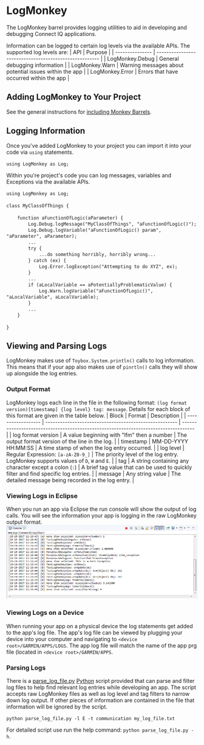 # LogMonkey

The LogMonkey barrel provides logging utilities to aid in developing and debugging Connect IQ applications.

Information can be logged to certain log levels via the available APIs. The supported log levels are:
| API             | Purpose                                                |
| --------------- | ------------------------------------------------------ |
| LogMonkey.Debug | General debugging information                          |
| LogMonkey.Warn  | Warning messages about potential issues within the app |
| LogMonkey.Error | Errors that have occurred within the app               |

## Adding LogMonkey to Your Project

See the general instructions for [including Monkey Barrels](https://github.com/garmin/connectiq-apps/tree/master/barrels#including-monkey-barrels).

## Logging Information

Once you've added LogMonkey to your project you can import it into your code via `using` statements.
```
using LogMonkey as Log;
```
Within you're project's code you can log messages, variables and Exceptions via the available APIs.
```
using LogMonkey as Log;

class MyClassOfThings {

    function aFunctionOfLogic(aParameter) {
        Log.Debug.logMessage("MyClassOfThings", "aFunctionOfLogic()");
        Log.Debug.logVariable("aFunctionOfLogic() param", "aParameter", aParameter);
        ...
        try {
            ...do something horribly, horribly wrong...
        } catch (ex) {
            Log.Error.logException("Attempting to do XYZ", ex);
        }
        ...
        if (aLocalVariable == aPotentiallyProblematicValue) {
            Log.Warn.logVariable("aFunctionOfLogic()", "aLocalVariable", aLocalVariable);
        }
        ...
    }

}
```

## Viewing and Parsing Logs

LogMonkey makes use of `Toybox.System.println()` calls to log information. This means that if your app also makes use of `pinrtln()` calls they will show up alongside the log entries.

### Output Format

LogMonkey logs each line in the file in the following format: `(log format version)[timestamp] {log level} tag: message`. Details for each block of this format are given in the table below.
| Block              | Format                                                 | Description                                                                         |
| ------------------ | ------------------------------------------------------ | ----------------------------------------------------------------------------------- |
| log format version | A value beginning with "lfm" then a number             | The output format version of the line in the log.                                   |
| timestamp          | MM-DD-YYYY HH:MM:SS                                    | A time stamp of when the log entry occurred.                                        |
| log level          | Regular Expression: `[a-zA-Z0-9_]`                     | The priority level of the log entry. LogMonkey supports values of `D`, `W` and `E`. |
| tag                | A string containing any character except a colon (`:`) | A brief tag value that can be used to quickly filter and find specific log entries. |
| message            | Any string value                                       | The detailed message being recorded in the log entry.                               |

### Viewing Logs in Eclipse

When you run an app via Eclipse the run console will show the output of log calls. You will see the information your app is logging in the raw LogMonkey output format.
![Image of run console](run_console.png)

### Viewing Logs on a Device

When running your app on a physical device the log statements get added to the app's log file. The app's log file can be viewed by plugging your device into your computer and navigating to `<device root>/GARMIN/APPS/LOGS`. The app log file will match the name of the app prg file (located in `<device root>/GARMIN/APPS`.

### Parsing Logs

There is a [parse_log_file.py](parse_log_file.py) [Python](https://www.python.org/) script provided that can parse and filter log files to help find relevant log entries while developing an app. The script accepts raw LogMonkey files as well as log level and tag filters to narrow down log output. If other pieces of information are contained in the file that information will be ignored by the script.
```
python parse_log_file.py -l E -t communication my_log_file.txt
```
For detailed script use run the help command: `python parse_log_file.py -h`.
